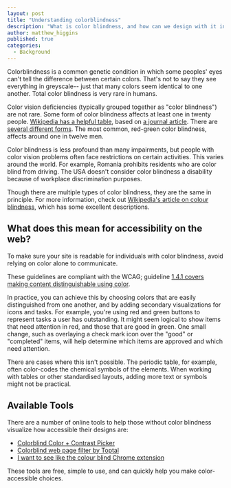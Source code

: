 ```yaml
---
layout: post
title: "Understanding colorblindness"
description: "What is color blindness, and how can we design with it in mind?"
author: matthew_higgins
published: true
categories:
  - Background
---
```


Colorblindness is a common genetic condition in which some peoples' eyes can't tell the difference between certain colors. That's not to say they see everything in greyscale-- just that many colors seem identical to one another. Total color blindness is very rare in humans.

Color vision deficiencies (typically grouped together as "color blindness") are not rare. Some form of color blindness affects at least one in twenty people. [Wikipedia has a helpful table](https://en.wikipedia.org/wiki/Color_blindness#Epidemiology), based on [a journal article](https://apfmj.biomedcentral.com/articles/10.1186/s12930-014-0010-3). There are [several different forms](http://www.colourblindawareness.org/colour-blindness/types-of-colour-blindness/). The most common, red-green color blindness, affects around one in twelve men.

Color blindness is less profound than many impairments, but people with color vision problems often face restrictions on certain activities. This varies around the world. For example, Romania prohibits residents who are color blind from driving. The USA doesn't consider color blindness a disability because of workplace discrimination purposes.

Though there are multiple types of color blindness, they are the same in principle. For more information, check out [Wikipedia's article on colour blindness](https://en.wikipedia.org/wiki/Color_blindness), which has some excellent descriptions.

## What does this mean for accessibility on the web?

To make sure your site is readable for individuals with color blindness, avoid relying on color alone to communicate.

These guidelines are compliant with the WCAG; guideline [1.4.1 covers making content distinguishable using color](https://www.w3.org/TR/UNDERSTANDING-WCAG20/visual-audio-contrast-without-color.html).

In practice, you can achieve this by choosing colors that are easily distinguished from one another, and by adding secondary visualizations for icons and tasks. For example, you're using red and green buttons to represent tasks a user has outstanding. It might seem logical to show items that need attention in red, and those that are good in green. One small change, such as overlaying a check mark icon over the "good" or "completed" items, will help determine which items are approved and which need attention.

There are cases where this isn't possible. The periodic table, for example, often color-codes the chemical symbols of the elements. When working with tables or other standardised layouts, adding more text or symbols might not be practical. 

## Available Tools

There are a number of online tools to help those without color blindness visualize how accessible their designs are:

- [Colorblind Color + Contrast Picker](http://colorsafe.co)
- [Colorblind web page filter by Toptal](https://www.toptal.com/designers/colorfilter)
- [I want to see like the colour blind Chrome extension](https://chrome.google.com/webstore/detail/i-want-to-see-like-the-co/jebeedfnielkcjlcokhiobodkjjpbjia)

These tools are free, simple to use, and can quickly help you make color-accessible choices. 
